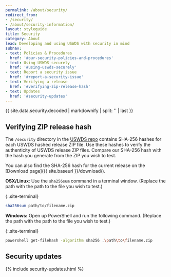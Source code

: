 ```yaml
---
permalink: /about/security/
redirect_from:
- /security/
- /about/security-information/
layout: styleguide
title: Security
category: About
lead: Developing and using USWDS with security in mind
subnav:
- text: Policies & Procedures
  href: '#our-security-policies-and-procedures'
- text: Using USWDS securely
  href: '#using-uswds-securely'
- text: Report a security issue
  href: '#report-a-security-issue'
- text: Verifying a release
  href: '#verifying-zip-release-hash'
- text: Updates
  href: '#security-updates'
---
```


{{ site.data.security.decoded
  | markdownify
  | split: '</h1>'
  | last }}

## Verifying ZIP release hash
The `/security` directory in the [USWDS repo](https://github.com/uswds/uswds/tree/develop/security) contains SHA-256 hashes for each USWDS hashed release ZIP file. Use these hashes to verify the authenticity of USWDS release ZIP files. Compare our SHA-256 hash with the hash you generate from the ZIP you wish to test.

You can also find the SHA-256 hash for the current release on the [Download page]({{ site.baseurl }}/download/).

**OSX/Linux**: Use the `sha256sum` command in a terminal window. (Replace the path with the path to the file you wish to test.)

{:.site-terminal}
```bash
sha256sum path/to/filename.zip
```

**Windows:** Open up PowerShell and run the following command. (Replace the path with the path to the file you wish to test.)

{:.site-terminal}
```bash
powershell get-filehash -algorithm sha256 .\path\to\filename.zip
```


## Security updates

{% include security-updates.html %}
